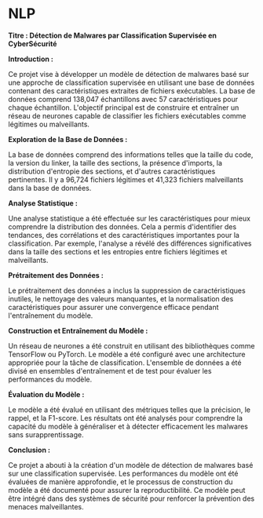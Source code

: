 # NLP

**Titre : Détection de Malwares par Classification Supervisée en CyberSécurité**

**Introduction :**

Ce projet vise à développer un modèle de détection de malwares basé sur une approche de classification supervisée en utilisant une base de données contenant des caractéristiques extraites de fichiers exécutables. La base de données comprend 138,047 échantillons avec 57 caractéristiques pour chaque échantillon. L'objectif principal est de construire et entraîner un réseau de neurones capable de classifier les fichiers exécutables comme légitimes ou malveillants.

**Exploration de la Base de Données :**

La base de données comprend des informations telles que la taille du code, la version du linker, la taille des sections, la présence d'imports, la distribution d'entropie des sections, et d'autres caractéristiques pertinentes. Il y a 96,724 fichiers légitimes et 41,323 fichiers malveillants dans la base de données.

**Analyse Statistique :**

Une analyse statistique a été effectuée sur les caractéristiques pour mieux comprendre la distribution des données. Cela a permis d'identifier des tendances, des corrélations et des caractéristiques importantes pour la classification. Par exemple, l'analyse a révélé des différences significatives dans la taille des sections et les entropies entre fichiers légitimes et malveillants.

**Prétraitement des Données :**

Le prétraitement des données a inclus la suppression de caractéristiques inutiles, le nettoyage des valeurs manquantes, et la normalisation des caractéristiques pour assurer une convergence efficace pendant l'entraînement du modèle.

**Construction et Entraînement du Modèle :**

Un réseau de neurones a été construit en utilisant des bibliothèques comme TensorFlow ou PyTorch. Le modèle a été configuré avec une architecture appropriée pour la tâche de classification. L'ensemble de données a été divisé en ensembles d'entraînement et de test pour évaluer les performances du modèle.

**Évaluation du Modèle :**

Le modèle a été évalué en utilisant des métriques telles que la précision, le rappel, et la F1-score. Les résultats ont été analysés pour comprendre la capacité du modèle à généraliser et à détecter efficacement les malwares sans surapprentissage.

**Conclusion :**

Ce projet a abouti à la création d'un modèle de détection de malwares basé sur une classification supervisée. Les performances du modèle ont été évaluées de manière approfondie, et le processus de construction du modèle a été documenté pour assurer la reproductibilité. Ce modèle peut être intégré dans des systèmes de sécurité pour renforcer la prévention des menaces malveillantes.

